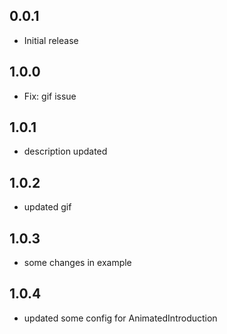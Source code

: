 ## 0.0.1

- Initial release 

## 1.0.0
- Fix: gif issue

## 1.0.1
- description updated

## 1.0.2
- updated gif 

## 1.0.3
- some changes in example

## 1.0.4
- updated some config for AnimatedIntroduction
